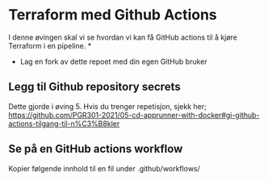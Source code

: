 # Terraform med Github Actions

I denne øvingen skal vi se hvordan vi kan få GitHub actions til å kjøre Terraform i en pipeline.
* 
* Lag en fork av dette repoet med din egen GitHub bruker

## Legg til Github repository secrets   

Dette gjorde i øving 5. Hvis du trenger repetisjon, sjekk her; https://github.com/PGR301-2021/05-cd-apprunner-with-docker#gi-github-actions-tilgang-til-n%C3%B8kler

## Se på en GitHub actions workflow

Kopier følgende innhold til en fil under .github/workflows/




